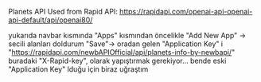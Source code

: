 Planets API Used from Rapid API:
https://rapidapi.com/openai-api-openai-api-default/api/openai80/


yukarıda navbar kısmında "Apps" kısmından öncelikle "Add New App" -> secili alanları doldurum "Save"-> oradan gelen "Application Key" i "https://rapidapi.com/newbAPIOfficial/api/planets-info-by-newbapi/" buradaki "X-Rapid-key", olarak yapıştırmak gerekiyor... bende eski "Application Key" lduğu için biraz uğraştım